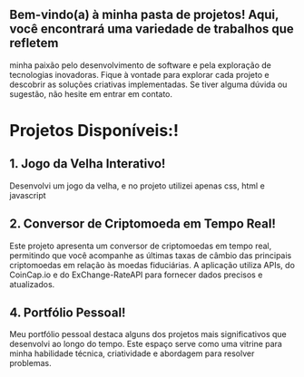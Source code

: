 
## Bem-vindo(a) à minha pasta de projetos! Aqui, você encontrará uma variedade de trabalhos que refletem
minha paixão pelo desenvolvimento de software e pela exploração de tecnologias inovadoras. Fique à 
vontade para explorar cada projeto e descobrir as soluções criativas implementadas. Se tiver alguma
dúvida ou sugestão, não hesite em entrar em contato.

# **Projetos Disponíveis:**!

## **1. Jogo da Velha Interativo**!
Desenvolvi um jogo da velha, e no projeto utilizei apenas css, html e javascript


## **2. Conversor de Criptomoeda em Tempo Real**!
Este projeto apresenta um conversor de criptomoedas em tempo real, permitindo que você acompanhe as
últimas taxas de câmbio das principais criptomoedas em relação às moedas fiduciárias. A aplicação utiliza APIs,
 do CoinCap.io e do ExChange-RateAPI para fornecer dados precisos e atualizados.


## **4. Portfólio Pessoal**!
Meu portfólio pessoal destaca alguns dos projetos mais significativos que desenvolvi ao longo do tempo.
 Este espaço serve como uma vitrine para minha habilidade técnica, criatividade e abordagem para resolver problemas.
